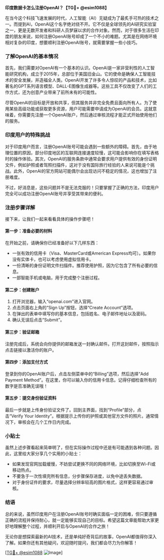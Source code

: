 **印度数据卡怎么注册OpenAI？【TG💪+ @esim1088】**

在当今这个科技飞速发展的时代，人工智能（AI）无疑成为了最炙手可热的技术之一。而提到AI，OpenAI这个名字绝对绕不开。它不仅是全球领先的AI研究实验室之一，更是无数开发者和科研人员梦寐以求的合作对象。然而，对于很多生活在印度的朋友来说，如何注册OpenAI账号却成了一个不小的难题。尤其是在网络环境相对复杂的印度，想要顺利注册OpenAI账号，就需要掌握一些小技巧。

### 了解OpenAI的基本情况

首先，我们需要对OpenAI有一个基本的认识。OpenAI是一家非营利性的人工智能研究机构，成立于2015年，总部位于美国旧金山。它的使命是确保人工智能技术的安全发展，并造福全人类。OpenAI开发了许多令人惊叹的产品和技术，比如著名的GPT系列语言模型、DALL-E图像生成器等。这些工具不仅改变了人们的工作方式，还为创意产业带来了前所未有的可能性。

尽管OpenAI的目标是开放和共享，但其服务并非完全免费且面向所有人。为了使用某些高级功能或获取更多资源，用户可能需要申请成为OpenAI的会员。这就意味着，你需要先注册一个OpenAI账户，然后通过审核流程才能正式开始使用他们的服务。

### 印度用户的特殊挑战

对于印度用户而言，注册OpenAI账号可能会遇到一些额外的障碍。首先，由于地理位置的原因，部分印度地区的互联网连接速度较慢，这可能会影响你在填写表格时的操作体验。其次，OpenAI的服务条款中通常会要求用户提供有效的身份证明文件，例如护照或者驾照扫描件，这对于没有国际旅行经验的人来说可能是个挑战。此外，OpenAI的官方网站可能偶尔会出现访问不稳定的情况，这也增加了注册难度。

不过，好消息是，这些问题并不是无法克服的！只要掌握了正确的方法，印度用户完全可以成功注册OpenAI账号并享受其带来的便利。

### 注册步骤详解

接下来，让我们一起来看看具体的操作步骤吧！

#### 第一步：准备必要的材料

在开始之前，请确保你已经准备好以下几样东西：

- 一张有效的信用卡（Visa、MasterCard或American Express均可）。如果你没有实体卡，也可以考虑使用虚拟信用卡。
- 一份清晰的身份证明文件扫描件。推荐使用护照，因为它包含了所有必要的信息。
- 一部智能手机或电脑，用于完成整个注册过程。

#### 第二步：创建账户

1. 打开浏览器，输入“openai.com”进入官网。
2. 点击页面右上角的“Sign Up”按钮，选择“Create Account”选项。
3. 在弹出的表单中填写你的基本信息，包括姓名、电子邮件地址以及密码。
4. 确认无误后点击“Submit”。

#### 第三步：验证邮箱

注册完成后，系统会向你提供的邮箱发送一封确认邮件。打开这封邮件，按照指示点击链接以激活你的账户。

#### 第四步：添加支付方式

登录到你的OpenAI账户后，点击左侧菜单中的“Billing”选项，然后选择“Add Payment Method”。在这里，你可以输入你的信用卡信息。记得仔细检查所有的数字是否准确无误哦！

#### 第五步：提交身份验证资料

最后一步就是上传身份验证文件了。回到主界面，找到“Profile”部分，点击“Verify Your Identity”。根据提示上传你的护照或其他官方文件的照片。通常情况下，审核会在几个工作日内完成。

### 小贴士

虽然上述步骤看起来简单明了，但在实际操作过程中还是有可能遇到各种问题。因此，这里给大家分享几个实用的小贴士：

- 如果发现官网加载缓慢，不妨尝试更换不同的网络环境，比如切换至Wi-Fi或移动热点。
- 不要急于一次性填完所有信息，分步骤保存进度，以免中途丢失数据。
- 对于身份证件的要求，尽量选择分辨率较高的图片格式，这样更容易通过审核。

### 结语

总的来说，虽然印度用户在注册OpenAI账号时确实面临一定的困难，但只要遵循正确的流程并保持耐心，就一定能够实现自己的目标。希望这篇文章能帮助大家更好地理解整个过程，并顺利开启与OpenAI的合作之旅！

无论你是想探索最新的AI技术，还是单纯好奇背后的故事，OpenAI都值得你深入了解。如果你还有其他疑问，欢迎随时提问，我们都会尽力为你解答！

[[TG💪+ @esim1088](https://t.me/s/esim1088) ![Image](https://i.postimg.cc/4NQfJmqS/Snipaste-2025-05-13-00-14-12.png)]